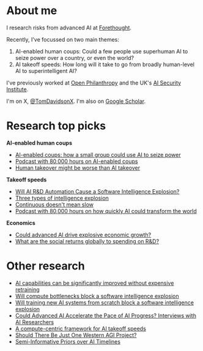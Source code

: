 # About me

I research risks from advanced AI at [Forethought](https://www.forethought.org/).

Recently, I've focussed on two main themes:
1. AI-enabled human coups: Could a few people use superhuman AI to seize power over a country, or even the world?  
2. AI takeoff speeds: How long will it take to go from broadly human-level AI to superintelligent AI?

I've previously worked at [Open Philanthropy](https://www.openphilanthropy.org/) and the UK's [AI Security Institute](https://www.aisi.gov.uk/). 

I'm on X, [@TomDavidsonX](https://x.com/TomDavidsonX?t=Zl68rhZo3oSvu6VzhI6sLg&s=09). I'm also on [Google Scholar](https://scholar.google.com/citations?hl=en&view_op=list_works&gmla=AH8HC4wCwzQGoEiVwS6-NHqromhQivJBjmZoXB4QXleZUsrWnPeyvdfozVxQ-Rv4rA6biWCKHR8O-sjWNzaNS-dEToDI9Oz-A3fYi8aAVzpv&user=U7m3WDEAAAAJ).

# Research top picks
**AI-enabled human coups**
- [AI-enabled coups: how a small group could use AI to seize power](https://www.forethought.org/research/ai-enabled-coups-how-a-small-group-could-use-ai-to-seize-power)
- [Podcast with 80,000 hours on AI-enabled coups](https://80000hours.org/podcast/episodes/tom-davidson-ai-enabled-human-power-grabs/)
- [Human takeover might be worse than AI takeover](https://www.forethought.org/research/human-takeover-might-be-worse-than-ai-takeover)

**Takeoff speeds**
- [Will AI R&D Automation Cause a Software Intelligence Explosion?](https://www.forethought.org/research/will-ai-r-and-d-automation-cause-a-software-intelligence-explosion)
- [Three types of intelligence explosion](https://www.forethought.org/research/three-types-of-intelligence-explosion)
- [Continuous doesn't mean slow](https://www.planned-obsolescence.org/continuous-doesnt-mean-slow/)
- [Podcast with 80,000 hours on how quickly AI could transform the world](https://80000hours.org/podcast/episodes/tom-davidson-how-quickly-ai-could-transform-the-world/)
  

**Economics**
- [Could advanced AI drive explosive economic growth?](https://www.openphilanthropy.org/research/could-advanced-ai-drive-explosive-economic-growth/)
- [What are the social returns globally to spending on R&D?](https://www.openphilanthropy.org/research/social-returns-to-productivity-growth/)


# Other research
- [AI capabilities can be significantly improved without expensive retraining](https://arxiv.org/abs/2312.07413)
- [Will compute bottlenecks block a software intelligence explosion](https://www.forethought.org/research/will-compute-bottlenecks-prevent-a-software-intelligence-explosion)
- [Will training new AI systems from scratch block a software intelligence explosion](https://www.forethought.org/research/will-the-need-to-retrain-ai-models)
- [Could Advanced AI Accelerate the Pace of AI Progress? Interviews with AI Researchers](https://www.forethought.org/research/could-advanced-ai-accelerate-the-pace-of-ai-progress-interviews-with-ai)
- [A compute-centric framework for AI takeoff speeds](https://www.openphilanthropy.org/research/what-a-compute-centric-framework-says-about-takeoff-speeds/)
- [Should There Be Just One Western AGI Project?](https://www.forethought.org/research/should-there-be-just-one-western-agi-project)
- [Semi-Informative Priors over AI Timelines](https://www.openphilanthropy.org/research/report-on-semi-informative-priors/)
  

